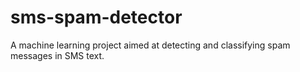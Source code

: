 # sms-spam-detector
A machine learning project aimed at detecting and classifying spam messages in SMS text. 
